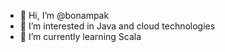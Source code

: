 - 👋 Hi, I’m @bonampak
- 👀 I’m interested in Java and cloud technologies
- 🌱 I’m currently learning Scala
<!--- 💞️ I’m looking to collaborate on ... 📫 How to reach me ... --->

<!---
bonampak/bonampak is a ✨ special ✨ repository because its `README.md` (this file) appears on your GitHub profile.
You can click the Preview link to take a look at your changes.
--->
